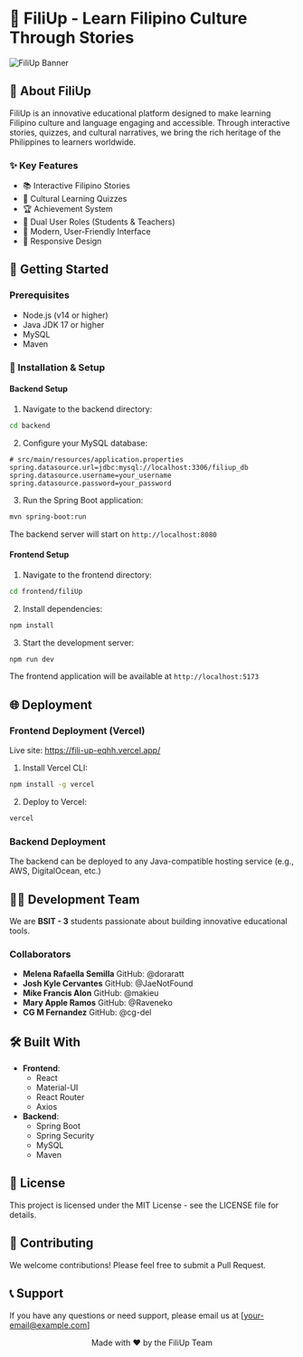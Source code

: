 # 🌟 FiliUp - Learn Filipino Culture Through Stories
![FiliUp Banner]([https://via.placeholder.com/800x200?text=FiliUp+-+Learn+Filipino+Culture](https://www.google.com/url?sa=i&url=https%3A%2F%2Fmovieweb.com%2Fmost-popular-anime-right-now%2F&psig=AOvVaw0Sm7yabQlaXOypAfsazuG2&ust=1744183266317000&source=images&cd=vfe&opi=89978449&ved=0CBQQjRxqFwoTCICwp47zx4wDFQAAAAAdAAAAABAE))

## 📖 About FiliUp
FiliUp is an innovative educational platform designed to make learning Filipino culture and language engaging and accessible. Through interactive stories, quizzes, and cultural narratives, we bring the rich heritage of the Philippines to learners worldwide.

### ✨ Key Features
- 📚 Interactive Filipino Stories
- 🎯 Cultural Learning Quizzes
- 🏆 Achievement System
- 👥 Dual User Roles (Students & Teachers)
- 🎨 Modern, User-Friendly Interface
- 📱 Responsive Design

## 🚀 Getting Started

### Prerequisites
- Node.js (v14 or higher)
- Java JDK 17 or higher
- MySQL
- Maven

### 🔧 Installation & Setup

#### Backend Setup
1. Navigate to the backend directory:
```bash
cd backend
```
2. Configure your MySQL database:
```properties
# src/main/resources/application.properties
spring.datasource.url=jdbc:mysql://localhost:3306/filiup_db
spring.datasource.username=your_username
spring.datasource.password=your_password
```
3. Run the Spring Boot application:
```bash
mvn spring-boot:run
```
The backend server will start on `http://localhost:8080`

#### Frontend Setup
1. Navigate to the frontend directory:
```bash
cd frontend/filiUp
```
2. Install dependencies:
```bash
npm install
```
3. Start the development server:
```bash
npm run dev
```
The frontend application will be available at `http://localhost:5173`

## 🌐 Deployment

### Frontend Deployment (Vercel)
Live site: https://fili-up-eqhh.vercel.app/

1. Install Vercel CLI:
```bash
npm install -g vercel
```
2. Deploy to Vercel:
```bash
vercel
```

### Backend Deployment
The backend can be deployed to any Java-compatible hosting service (e.g., AWS, DigitalOcean, etc.)

## 👨‍💻 Development Team
We are **BSIT - 3** students passionate about building innovative educational tools.

### Collaborators
* **Melena Rafaella Semilla** GitHub: @doraratt
* **Josh Kyle Cervantes** GitHub: @JaeNotFound
* **Mike Francis Alon** GitHub: @makieu
* **Mary Apple Ramos** GitHub: @Raveneko
* **CG M Fernandez** GitHub: @cg-del

## 🛠️ Built With
* **Frontend**:
   * React
   * Material-UI
   * React Router
   * Axios
* **Backend**:
   * Spring Boot
   * Spring Security
   * MySQL
   * Maven

## 📄 License
This project is licensed under the MIT License - see the LICENSE file for details.

## 🤝 Contributing
We welcome contributions! Please feel free to submit a Pull Request.

## 📞 Support
If you have any questions or need support, please email us at [your-email@example.com]

<div align="center">
  Made with ❤️ by the FiliUp Team
</div>
